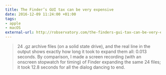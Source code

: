 ```yaml
---
title: The Finder’s GUI tax can be very expensive
date: 2016-12-09 11:24:00 +01:00
tags:
- apple
- macOS
external-url: http://robservatory.com/the-finders-gui-tax-can-be-very-expensive/
---
```


> 24 .gz archive files (on a solid state drive), and the real line in the output shows exactly how long it took to expand them all: 0.013 seconds. By comparison, I made a screen recording (with an onscreen stopwatch for timing) of Finder expanding the same 24 files; it took 12.8 seconds for all the dialog dancing to end. 

